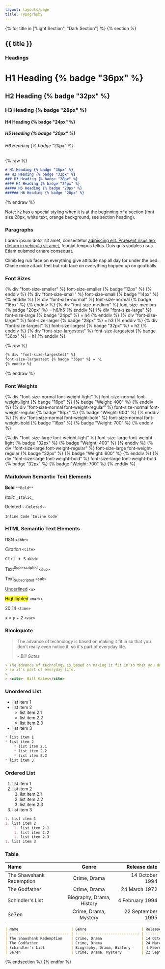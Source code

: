 ```yaml
---
layout: layouts/page
title: Typography
---
```


{% for title in ["Light Section", "Dark Section"] %}
{% section %}

## {{ title }}

### Headings

# H1 Heading {% badge "36px" %}

## H2 Heading {% badge "32px" %}

### H3 Heading {% badge "28px" %}

#### H4 Heading {% badge "24px" %}

##### H5 Heading {% badge "20px" %}

###### H6 Heading {% badge "20px" %}

{% raw %}
```markdown
# H1 Heading {% badge "36px" %}
## H2 Heading {% badge "32px" %}
### H3 Heading {% badge "28px" %}
#### H4 Heading {% badge "24px" %}
##### H5 Heading {% badge "20px" %}
###### H6 Heading {% badge "20px" %}
```
{% endraw %}

Note: `h2` has a special styling when it is at the beginning of a section (font size 28px, white text, orange background, see section heading).

### Paragraphs

Lorem ipsum dolor sit amet, consectetur [adipiscing elit. Praesent risus leo, dictum in vehicula sit amet](#), feugiat tempus tellus. Duis quis sodales risus. Etiam euismod ornare consequat.

Climb leg rub face on everything give attitude nap all day for under the bed. Chase mice attack feet but rub face on everything hopped up on goofballs.

### Font Sizes

{% div "font-size-smaller" %}
font-size-smaller {% badge "12px" %}
{% enddiv %}
{% div "font-size-small" %}
font-size-small {% badge "14px" %}
{% enddiv %}
{% div "font-size-normal" %}
font-size-normal {% badge "16px" %}
{% enddiv %}
{% div "font-size-medium" %}
font-size-medium {% badge "20px" %} = h6/h5
{% enddiv %}
{% div "font-size-large" %}
font-size-large {% badge "24px" %} = h4
{% enddiv %}
{% div "font-size-larger" %}
font-size-larger {% badge "28px" %} = h3
{% enddiv %}
{% div "font-size-largest" %}
font-size-largest {% badge "32px" %} = h2
{% enddiv %}
{% div "font-size-largestest" %}
font-size-largestest {% badge "36px" %} = h1
{% enddiv %}

{% raw %}
```markdown
{% div "font-size-largestest" %}
font-size-largestest {% badge "36px" %} = h1
{% enddiv %}
```
{% endraw %}

### Font Weights

{% div "font-size-normal font-weight-light" %}
font-size-normal font-weight-light {% badge "16px" %} {% badge "Weight: 400" %}
{% enddiv %}
{% div "font-size-normal font-weight-regular" %}
font-size-normal font-weight-regular {% badge "16px" %} {% badge "Weight: 600" %}
{% enddiv %}
{% div "font-size-normal font-weight-bold" %}
font-size-normal font-weight-bold {% badge "16px" %} {% badge "Weight: 700" %}
{% enddiv %}

{% div "font-size-large font-weight-light" %}
font-size-large font-weight-light {% badge "32px" %} {% badge "Weight: 400" %}
{% enddiv %}
{% div "font-size-large font-weight-regular" %}
font-size-large font-weight-regular {% badge "32px" %} {% badge "Weight: 600" %}
{% enddiv %}
{% div "font-size-large font-weight-bold" %}
font-size-large font-weight-bold {% badge "32px" %} {% badge "Weight: 700" %}
{% enddiv %}


### Markdown Semantic Text Elements

**Bold** `**Bold**`

_Italic_ `_Italic_`

~~Deleted~~ `~~Deleted~~`

`Inline Code` `` `Inline Code` ``

### HTML Semantic Text Elements

<abbr>I18N</abbr> `<abbr>`

<cite>Citation</cite> `<cite>`

<kbd>Ctrl + S</kbd> `<kbd>`

Text<sup>Superscripted</sup> `<sup>`

Text<sub>Subscripted</sub> `<sub>`

<u>Underlined</u> `<u>`

<mark>Highlighted</mark> `<mark>`

<time>20:14</time> `<time>`

<var>x = y + 2</var> `<var>`

### Blockquote

> The advance of technology is based on making it fit in so that you don't really even notice it,
> so it's part of everyday life.
>
> <cite>- Bill Gates</cite>

```markdown
> The advance of technology is based on making it fit in so that you don't really even notice it,
> so it's part of everyday life.
>
> <cite>- Bill Gates</cite>
```

### Unordered List

* list item 1
* list item 2
    * list item 2.1
    * list item 2.2
    * list item 2.3
* list item 3

```markdown
* list item 1
* list item 2
    * list item 2.1
    * list item 2.2
    * list item 2.3
* list item 3
```

### Ordered List

1. list item 1
1. list item 2
    1. list item 2.1
    1. list item 2.2
    1. list item 2.3
1. list item 3

```markdown
1. list item 1
1. list item 2
    1. list item 2.1
    1. list item 2.2
    1. list item 2.3
1. list item 3
```

### Table

| Name                        | Genre                         | Release date         |
| :-------------------------- | :---------------------------: | -------------------: |
| The Shawshank Redemption    | Crime, Drama                  | 14 October 1994      |
| The Godfather               | Crime, Drama                  | 24 March 1972        |
| Schindler's List            | Biography, Drama, History     | 4 February 1994      |
| Se7en                       | Crime, Drama, Mystery         | 22 September 1995    |

```markdown
| Name                        | Genre                         | Release date         |
| :-------------------------- | :---------------------------: | -------------------: |
| The Shawshank Redemption    | Crime, Drama                  | 14 October 1994      |
| The Godfather               | Crime, Drama                  | 24 March 1972        |
| Schindler's List            | Biography, Drama, History     | 4 February 1994      |
| Se7en                       | Crime, Drama, Mystery         | 22 September 1995    |
```

{% endsection %}
{% endfor %}

